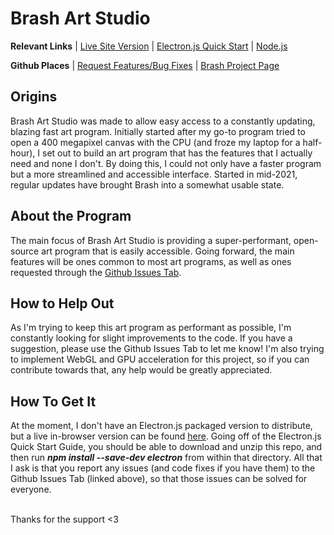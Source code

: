 <h1>Brash Art Studio</h1>

<p><strong>Relevant Links</strong> | <a href="https://ottcs.github.io/BrashArtStudio/" target="_blank">Live Site Version</a> | <a href="https://www.electronjs.org/docs/latest/tutorial/quick-start" target="_blank">Electron.js Quick Start</a> | <a href="https://nodejs.org/en/">Node.js</a></p>
<p><strong>Github Places</strong> | <a href="https://github.com/OttCS/BrashArtStudio/issues" target="_blank">Request Features/Bug Fixes</a> | <a href="https://github.com/OttCS/BrashArtStudio/projects/1" target="_blank">Brash Project Page</a></p>

<h2>Origins</h2>
<p>Brash Art Studio was made to allow easy access to a constantly updating, blazing fast art program. Initially started after my go-to program tried to open a 400 megapixel canvas with the CPU (and froze my laptop for a half-hour), I set out to build an art program that has the features that I actually need and none I don't. By doing this, I could not only have a faster program but a more streamlined and accessible interface. Started in mid-2021, regular updates have brought Brash into a somewhat usable state.</p>

<h2>About the Program</h2>
<p>The main focus of Brash Art Studio is providing a super-performant, open-source art program that is easily accessible. Going forward, the main features will be ones common to most art programs, as well as ones requested through the <a href="https://github.com/OttCS/BrashArtStudio/issues">Github Issues Tab</a>.</p>

<h2>How to Help Out</h2>
<p>As I'm trying to keep this art program as performant as possible, I'm constantly looking for slight improvements to the code. If you have a suggestion, please use the Github Issues Tab to let me know! I'm also trying to implement WebGL and GPU acceleration for this project, so if you can contribute towards that, any help would be greatly appreciated.</p>

<h2>How To Get It</h2>
<p>At the moment, I don't have an Electron.js packaged version to distribute, but a live in-browser version can be found <a href="https://https://brash.netlify.app">here</a>. Going off of the Electron.js Quick Start Guide, you should be able to download and unzip this repo, and then run <b><i>npm install --save-dev electron</i></b> from within that directory. All that I ask is that you report any issues (and code fixes if you have them) to the Github Issues Tab (linked above), so that those issues can be solved for everyone.
<br />
<br />
<p>Thanks for the support <3</p>
